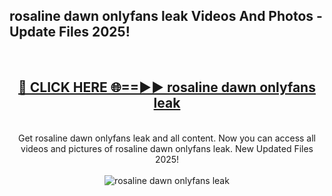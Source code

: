 <h2>rosaline dawn onlyfans leak Videos And Photos - Update Files 2025!</h2>
<br>
<div align="center">
<h2><a href="https://linkcuts.com/hfmhzwbr" rel="nofollow">🔴 CLICK HERE 🌐==►► rosaline dawn onlyfans leak</a></h2>
<br>
Get rosaline dawn onlyfans leak and all content. Now you can access all videos and pictures of rosaline dawn onlyfans leak. New Updated Files 2025!
<br>
<br>
<a href="https://linkcuts.com/hfmhzwbr" rel="nofollow" data-target="animated-image.originalLink"><img src="https://i.ibb.co.com/WyWwxjT/player-gif2.gif" alt="rosaline dawn onlyfans leak" style="max-width: 100%; display: inline-block;" data-target="animated-image.originalImage"></a>
</div>
<br>